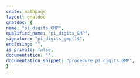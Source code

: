 ```yaml
---
crate: mathpaqs
layout: gnatdoc
gnatdoc: {
name: "pi_digits_GMP",
qualified_name: "pi_digits_GMP",
signature: "pi_digits_gmp()$",
enclosing: "",
is_private: false,
documentation: "",
documentation_snippet: "procedure pi_digits_GMP",
}
---
```

